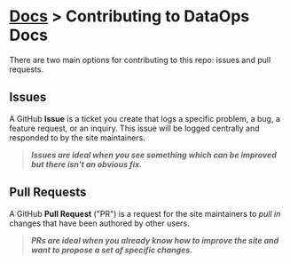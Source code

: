 # [Docs](./README.md) > Contributing to DataOps Docs


There are two main options for contributing to this repo: issues and pull requests.

## Issues

A GitHub **Issue** is a ticket you create that logs a specific problem, a bug, a feature request, or an inquiry. This issue will be logged centrally and responded to by the site maintainers.

> _**Issues are ideal when you see something which can be improved but there isn't an obvious fix.**_

## Pull Requests

A GitHub **Pull Request** ("PR") is a request for the site maintainers to _pull in_ changes that have been authored by other users.

> _**PRs are ideal when you already know how to improve the site and want to propose a set of specific changes.**_

